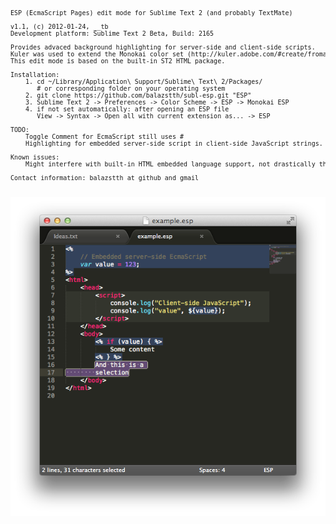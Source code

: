 <pre style="font-size: 10px;">
ESP (EcmaScript Pages) edit mode for Sublime Text 2 (and probably TextMate)

v1.1, (c) 2012-01-24, __tb
Development platform: Sublime Text 2 Beta, Build: 2165

Provides advaced background highlighting for server-side and client-side scripts.
Kuler was used to extend the Monokai color set (http://kuler.adobe.com/#create/fromacolor)
This edit mode is based on the built-in ST2 HTML package.
    
Installation:
    1. cd ~/Library/Application\ Support/Sublime\ Text\ 2/Packages/
       # or corresponding folder on your operating system
    2. git clone https://github.com/balazstth/subl-esp.git "ESP"
    3. Sublime Text 2 -> Preferences -> Color Scheme -> ESP -> Monokai ESP
    4. if not set automatically: after opening an ESP file
       View -> Syntax -> Open all with current extension as... -> ESP

TODO:
    Toggle Comment for EcmaScript still uses #
    Highlighting for embedded server-side script in client-side JavaScript strings.

Known issues:
    Might interfere with built-in HTML embedded language support, not drastically though.

Contact information: balazstth at github and gmail

</pre>
![Screenshot](https://github.com/balazstth/subl-esp/raw/master/subl-shot.png "Screenshot")

